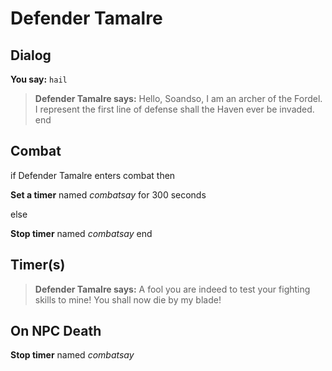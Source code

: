 # Defender Tamalre
## Dialog

**You say:** `hail`



>**Defender Tamalre says:** Hello, Soandso, I am an archer of the Fordel. I represent the first line of defense shall the Haven ever be invaded.
end

## Combat

if Defender Tamalre enters combat  then


**Set a timer** named *combatsay* for 300 seconds

else


**Stop timer** named *combatsay*
end

## Timer(s)

>**Defender Tamalre says:** A fool you are indeed to test your fighting skills to mine!  You shall now die by my blade!
## On NPC Death

**Stop timer** named *combatsay*